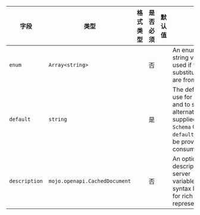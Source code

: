 | 字段 | 类型 | 格式类型 | 是否必须 | 默认值 | 说明 |
|---|---|---|---|---|---|
| `enum` | `Array<string>` |  | 否 |  | An enumeration of string values to be used if the substitution options are from a limited set. |
| `default` | `string` |  | 是 |  | The default value to use for substitution, and to send, if an alternate value is ** supplied.Unlike the `Schema` Object's `default`, this value ** be provided by the consumer. |
| `description` | `mojo.openapi.CachedDocument` |  | 否 |  | An optional description for the server variable.CommonMark syntax MAY be used for rich text representation. |
